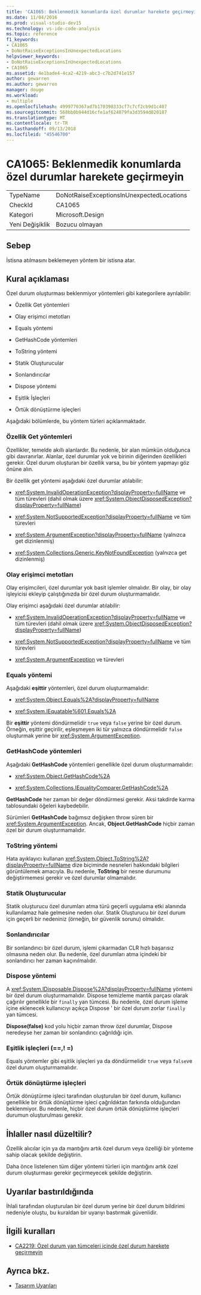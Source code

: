 ```yaml
---
title: 'CA1065: Beklenmedik konumlarda özel durumlar harekete geçirmeyin'
ms.date: 11/04/2016
ms.prod: visual-studio-dev15
ms.technology: vs-ide-code-analysis
ms.topic: reference
f1_keywords:
- CA1065
- DoNotRaiseExceptionsInUnexpectedLocations
helpviewer_keywords:
- DoNotRaiseExceptionsInUnexpectedLocations
- CA1065
ms.assetid: 4e1bade4-4ca2-4219-abc3-c7b2d741e157
author: gewarren
ms.author: gewarren
manager: douge
ms.workload:
- multiple
ms.openlocfilehash: 4999770367ad7b170398333cf7c7cf2cb9d1c407
ms.sourcegitcommit: 568bb0b944d16cfe1af624879fa3d3594d020187
ms.translationtype: MT
ms.contentlocale: tr-TR
ms.lasthandoff: 09/13/2018
ms.locfileid: "45546700"
---
```

# <a name="ca1065-do-not-raise-exceptions-in-unexpected-locations"></a>CA1065: Beklenmedik konumlarda özel durumlar harekete geçirmeyin

|||
|-|-|
|TypeName|DoNotRaiseExceptionsInUnexpectedLocations|
|CheckId|CA1065|
|Kategori|Microsoft.Design|
|Yeni Değişiklik|Bozucu olmayan|

## <a name="cause"></a>Sebep

İstisna atılmasını beklemeyen yöntem bir istisna atar.

## <a name="rule-description"></a>Kural açıklaması

Özel durum oluşturması beklenmiyor yöntemleri gibi kategorilere ayrılabilir:

- Özellik Get yöntemleri

- Olay erişimci metotları

- Equals yöntemi

- GetHashCode yöntemleri

- ToString yöntemi

- Statik Oluşturucular

- Sonlandırıcılar

- Dispose yöntemi

- Eşitlik İşleçleri

- Örtük dönüştürme işleçleri

Aşağıdaki bölümlerde, bu yöntem türleri açıklanmaktadır.

### <a name="property-get-methods"></a>Özellik Get yöntemleri

Özellikler, temelde akıllı alanlardır. Bu nedenle, bir alan mümkün olduğunca gibi davranırlar. Alanlar, özel durumlar yok ve birinin diğerinden özellikleri gerekir. Özel durum oluşturan bir özellik varsa, bu bir yöntem yapmayı göz önüne alın.

Bir özellik get yöntemi aşağıdaki özel durumlar atılabilir:

- <xref:System.InvalidOperationException?displayProperty=fullName> ve tüm türevleri (dahil olmak üzere <xref:System.ObjectDisposedException?displayProperty=fullName>)

- <xref:System.NotSupportedException?displayProperty=fullName> ve tüm türevleri

- <xref:System.ArgumentException?displayProperty=fullName> (yalnızca get dizinlenmiş)

- <xref:System.Collections.Generic.KeyNotFoundException> (yalnızca get dizinlenmiş)

### <a name="event-accessor-methods"></a>Olay erişimci metotları

Olay erişimcileri, özel durumlar yok basit işlemler olmalıdır. Bir olay, bir olay işleyicisi ekleyip çalıştığınızda bir özel durum oluşturmamalıdır.

Olay erişimci aşağıdaki özel durumlar atılabilir:

- <xref:System.InvalidOperationException?displayProperty=fullName> ve tüm türevleri (dahil olmak üzere <xref:System.ObjectDisposedException?displayProperty=fullName>)

- <xref:System.NotSupportedException?displayProperty=fullName> ve tüm türevleri

- <xref:System.ArgumentException> ve türevleri

### <a name="equals-methods"></a>Equals yöntemi

Aşağıdaki **eşittir** yöntemleri, özel durum oluşturmamalıdır:

- <xref:System.Object.Equals%2A?displayProperty=fullName>

- <xref:System.IEquatable%601.Equals%2A>

Bir **eşittir** yöntemi döndürmelidir `true` veya `false` yerine bir özel durum. Örneğin, eşittir geçirilir, eşleşmeyen iki tür yalnızca döndürmelidir `false` oluşturmak yerine bir <xref:System.ArgumentException>.

### <a name="gethashcode-methods"></a>GetHashCode yöntemleri

Aşağıdaki **GetHashCode** yöntemleri genellikle özel durum oluşturmamalıdır:

- <xref:System.Object.GetHashCode%2A>

- <xref:System.Collections.IEqualityComparer.GetHashCode%2A>

**GetHashCode** her zaman bir değer döndürmesi gerekir. Aksi takdirde karma tablosundaki öğeleri kaybedebilir.

Sürümleri **GetHashCode** bağımsız değişken throw süren bir <xref:System.ArgumentException>. Ancak, **Object.GetHashCode** hiçbir zaman özel bir durum oluşturmamalıdır.

### <a name="tostring-methods"></a>ToString yöntemi

Hata ayıklayıcı kullanan <xref:System.Object.ToString%2A?displayProperty=fullName> dize biçiminde nesneleri hakkındaki bilgileri görüntülemek amacıyla. Bu nedenle, **ToString** bir nesne durumunu değiştirmemesi gerekir ve özel durumlar olmamalıdır.

### <a name="static-constructors"></a>Statik Oluşturucular

Statik oluşturucu özel durumları atma türü geçerli uygulama etki alanında kullanılamaz hale gelmesine neden olur. Statik Oluşturucu bir özel durum için geçerli bir nedeniniz (örneğin, bir güvenlik sorunu) olmalıdır.

### <a name="finalizers"></a>Sonlandırıcılar

Bir sonlandırıcı bir özel durum, işlemi çıkarmadan CLR hızlı başarısız olmasına neden olur. Bu nedenle, özel durumları atma içindeki bir sonlandırıcı her zaman kaçınılmalıdır.

### <a name="dispose-methods"></a>Dispose yöntemi

A <xref:System.IDisposable.Dispose%2A?displayProperty=fullName> yöntemi bir özel durum oluşturmamalıdır. Dispose temizleme mantık parçası olarak çağırılır genellikle bir `finally` yan tümcesi. Bu nedenle, özel durum işleme içine eklenecek kullanıcıyı açıkça Dispose ' bir özel durum zorlar `finally` yan tümcesi.

**Dispose(false)** kod yolu hiçbir zaman throw özel durumlar, Dispose neredeyse her zaman bir sonlandırıcı çağrıldığı için.

### <a name="equality-operators--"></a>Eşitlik işleçleri (==,! =)

Equals yöntemler gibi eşitlik işleçleri ya da döndürmelidir `true` veya `false`ve özel durum oluşturmamalıdır.

### <a name="implicit-cast-operators"></a>Örtük dönüştürme işleçleri

Örtük dönüştürme işleci tarafından oluşturulan bir özel durum, kullanıcı genellikle bir örtük dönüştürme işleci çağrıldıktan farkında olduğundan beklenmiyor. Bu nedenle, hiçbir özel durum örtük dönüştürme işleçleri durumun oluşturulması gerekir.

## <a name="how-to-fix-violations"></a>İhlaller nasıl düzeltilir?

Özellik alıcılar için ya da mantığını artık özel durum veya özelliği bir yönteme sahip olacak şekilde değiştirin.

Daha önce listelenen tüm diğer yöntemi türleri için mantığını artık özel durum oluşturması gerekir geçirmeyecek şekilde değiştirin.

## <a name="when-to-suppress-warnings"></a>Uyarılar bastırıldığında

İhlali tarafından oluşturulan bir özel durum yerine bir özel durum bildirimi nedeniyle oluştu, bu kuraldan bir uyarıyı bastırmak güvenlidir.

## <a name="related-rules"></a>İlgili kuralları

- [CA2219: Özel durum yan tümceleri içinde özel durum harekete geçirmeyin](../code-quality/ca2219-do-not-raise-exceptions-in-exception-clauses.md)

## <a name="see-also"></a>Ayrıca bkz.

- [Tasarım Uyarıları](../code-quality/design-warnings.md)
